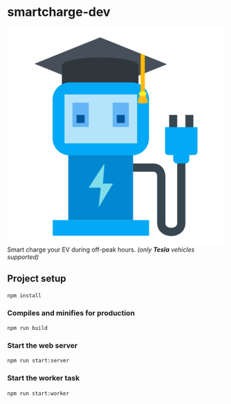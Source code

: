 # smartcharge-dev

<img align="right" src="https://github.com/fredli74/smartcharge-dev/blob/master/app/public/img/icons/android-chrome-512x512.png">

Smart charge your EV during off-peak hours. _(only __Tesla__ vehicles supported)_

## Project setup

```
npm install
```

### Compiles and minifies for production

```
npm run build
```

### Start the web server

```
npm run start:server
```

### Start the worker task

```
npm run start:worker
```
